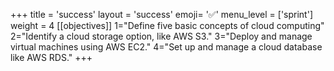 +++
title = 'success'
layout = 'success'
emoji= '✅'
menu_level = ['sprint']
weight = 4
[[objectives]]
1="Define five basic concepts of cloud computing"
2="Identify a cloud storage option,  like AWS S3."
3="Deploy and manage virtual machines using AWS EC2."
4="Set up and manage a cloud database like AWS RDS."
+++

